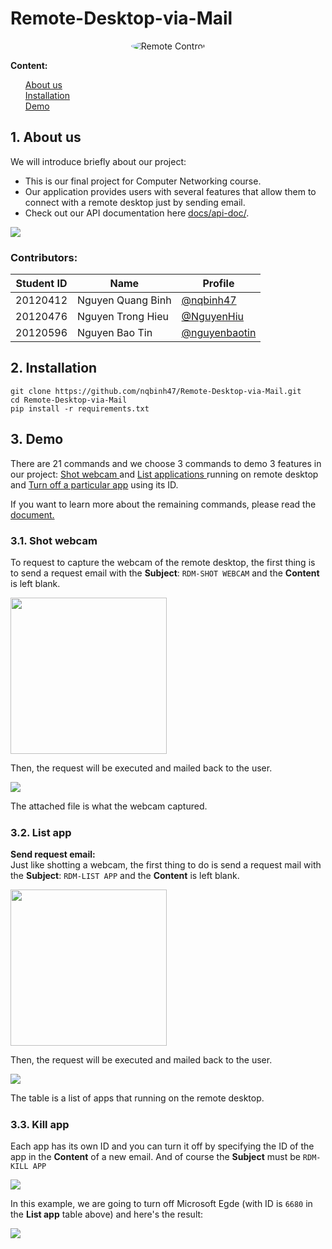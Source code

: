 # Remote-Desktop-via-Mail
<p align="center">
  <img src="images/SMTP-IMAP.png" alt="Remote Control" style="border-radius:50%"/>
</p>

**Content:**
<ul style="list-style-type: none">
    <li><a href="#about">About us</a></li>
    <li><a href="#install">Installation</a></li>
    <li><a href="#demo">Demo</a></li>
</ul>

<h5 id="about"></h5>

## 1. About us
We will introduce briefly about our project:

+ This is our final project for Computer Networking course.
+ Our application provides users with several features that allow them to connect with a remote desktop just by sending email.
+ Check out our API documentation here [docs/api-doc/](docs/api-doc/).
  
<img src="images/documentation.png">


### Contributors:

|   Student ID   |            Name               | Profile 
|----------------|-------------------------------|----------------------------
|    20120412    |Nguyen Quang Binh | [@nqbinh47](https://github.com/nqbinh47)            
|    20120476    |Nguyen Trong Hieu | [@NguyenHiu](https://github.com/NguyenHiu)           
|    20120596    |Nguyen Bao Tin | [@nguyenbaotin](https://github.com/nguyenbaotin)

<h5 id="install"></h5>

## 2. Installation
```shell
git clone https://github.com/nqbinh47/Remote-Desktop-via-Mail.git
cd Remote-Desktop-via-Mail
pip install -r requirements.txt
```


<h5 id="demo"></h5>

## 3. Demo
There are 21 commands and we choose 3 commands to demo 3 features in our project: <a href="#shotwebcam"> Shot webcam </a> and <a href="#listapp"> List applications </a> running on remote desktop and <a href="#killapp">Turn off a particular app</a> using its ID.

If you want to learn more about the remaining commands, please read the [document.](docs/Instruction.pdf)

<h5 id="shotwebcam"></h5>

### 3.1. Shot webcam

To request to capture the webcam of the remote desktop, the first thing is to send a request email with the **Subject**:  ```RDM-SHOT WEBCAM``` and the **Content** is left blank.

<img src="images/Send_shot_webcam.png" height="250">

Then, the request will be executed and mailed back to the user.

<img src="images/Reply_shot_webcam.png">

The attached file is what the webcam captured.

<h5 id="listapp"></h5>

### 3.2. List app

**Send request email:** <br>
Just like shotting a webcam, the first thing to do is send a request mail with the  **Subject**:  ```RDM-LIST APP``` and the **Content** is left blank.

<img src="images/send_list_app.png" height="250">

Then, the request will be executed and mailed back to the user.

<img src="images/reply_list_app.png">

The table is a list of apps that running on the remote desktop.


<h5 id="killapp"></h5>

### 3.3. Kill app 

 Each app has its own ID and you can turn it off by specifying the ID of the app in the **Content** of a new email. And of course the **Subject** must be ```RDM-KILL APP```

<img src="images/send_kill_app.png">

In this example, we are going to turn off Microsoft Egde (with ID is ```6680``` in the **List app** table above) and here's the result:

<img src="images/turn_off_app.gif">
